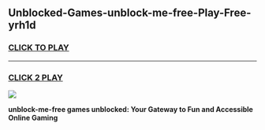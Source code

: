 
## Unblocked-Games-unblock-me-free-Play-Free-yrh1d
<h3>
<a href="https://premium76.site?title=unblock-me-free&ref=18A1">CLICK TO PLAY</a></h3>
<hr>

<h3>
<a href="https://premium76.site?title=unblock-me-free&ref=18A1">CLICK 2 PLAY</a>
  
</h3>

<a href="https://premium76.site?title=unblock-me-free&ref=18A1"><img src="https://clearcache.store/games.png"></a>


**unblock-me-free games unblocked: Your Gateway to Fun and Accessible Online Gaming**
